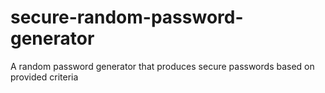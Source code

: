 # secure-random-password-generator
A random password generator that produces secure passwords based on provided criteria
